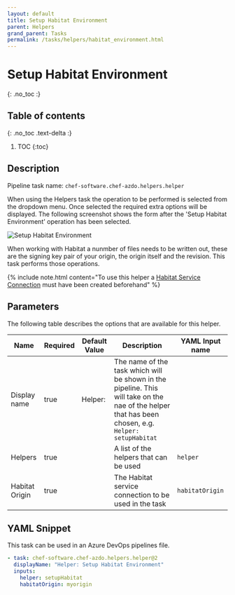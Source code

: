 ```yaml
---
layout: default
title: Setup Habitat Environment
parent: Helpers
grand_parent: Tasks
permalink: /tasks/helpers/habitat_environment.html
---
```


# Setup Habitat Environment
{: .no_toc :}

## Table of contents
{: .no_toc .text-delta :}

1. TOC
{:toc}

## Description

Pipeline task name: `chef-software.chef-azdo.helpers.helper`

When using the Helpers task the operation to be performed is selected from the dropdown menu. Once selected the required extra options will be displayed. The following screenshot shows the form after the 'Setup Habitat Environment' operation has been selected.

![Setup Habitat Environment](../../images/helper_habitat_environment.png)

When working with Habitat a nunmber of files needs to be written out, these are the signing key pair of your origin, the origin itself and the revision. This task performs those operations.

{% include note.html content="To use this helper a [Habitat Service Connection](/service_connections/habitat.html) must have been created beforehand" %}

## Parameters

The following table describes the options that are available for this helper.

| Name | Required | Default Value | Description | YAML Input name |
|---|---|---|---|---|
| Display name | true | Helper: | The name of the task which will be shown in the pipeline. This will take on the nae of the helper that has been chosen, e.g. `Helper: setupHabitat` | |
| Helpers | true | | A list of the helpers that can be used | `helper` |
| Habitat Origin | true |  | The Habitat service connection to be used in the task | `habitatOrigin` |


## YAML Snippet

This task can be used in an Azure DevOps pipelines file.

```yaml
- task: chef-software.chef-azdo.helpers.helper@2
  displayName: "Helper: Setup Habitat Environment"
  inputs:
    helper: setupHabitat
    habitatOrigin: myorigin
```

